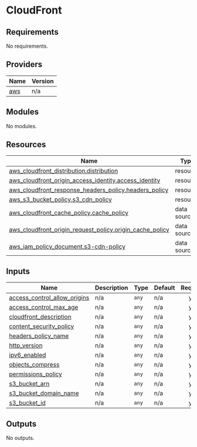 # CloudFront

<!-- BEGINNING OF PRE-COMMIT-TERRAFORM DOCS HOOK -->
## Requirements

No requirements.

## Providers

| Name | Version |
|------|---------|
| <a name="provider_aws"></a> [aws](#provider\_aws) | n/a |

## Modules

No modules.

## Resources

| Name | Type |
|------|------|
| [aws_cloudfront_distribution.distribution](https://registry.terraform.io/providers/hashicorp/aws/latest/docs/resources/cloudfront_distribution) | resource |
| [aws_cloudfront_origin_access_identity.access_identity](https://registry.terraform.io/providers/hashicorp/aws/latest/docs/resources/cloudfront_origin_access_identity) | resource |
| [aws_cloudfront_response_headers_policy.headers_policy](https://registry.terraform.io/providers/hashicorp/aws/latest/docs/resources/cloudfront_response_headers_policy) | resource |
| [aws_s3_bucket_policy.s3_cdn_policy](https://registry.terraform.io/providers/hashicorp/aws/latest/docs/resources/s3_bucket_policy) | resource |
| [aws_cloudfront_cache_policy.cache_policy](https://registry.terraform.io/providers/hashicorp/aws/latest/docs/data-sources/cloudfront_cache_policy) | data source |
| [aws_cloudfront_origin_request_policy.origin_cache_policy](https://registry.terraform.io/providers/hashicorp/aws/latest/docs/data-sources/cloudfront_origin_request_policy) | data source |
| [aws_iam_policy_document.s3-cdn-policy](https://registry.terraform.io/providers/hashicorp/aws/latest/docs/data-sources/iam_policy_document) | data source |

## Inputs

| Name | Description | Type | Default | Required |
|------|-------------|------|---------|:--------:|
| <a name="input_access_control_allow_origins"></a> [access\_control\_allow\_origins](#input\_access\_control\_allow\_origins) | n/a | `any` | n/a | yes |
| <a name="input_access_control_max_age"></a> [access\_control\_max\_age](#input\_access\_control\_max\_age) | n/a | `any` | n/a | yes |
| <a name="input_cloudfront_description"></a> [cloudfront\_description](#input\_cloudfront\_description) | n/a | `any` | n/a | yes |
| <a name="input_content_security_policy"></a> [content\_security\_policy](#input\_content\_security\_policy) | n/a | `any` | n/a | yes |
| <a name="input_headers_policy_name"></a> [headers\_policy\_name](#input\_headers\_policy\_name) | n/a | `any` | n/a | yes |
| <a name="input_http_version"></a> [http\_version](#input\_http\_version) | n/a | `any` | n/a | yes |
| <a name="input_ipv6_enabled"></a> [ipv6\_enabled](#input\_ipv6\_enabled) | n/a | `any` | n/a | yes |
| <a name="input_objects_compress"></a> [objects\_compress](#input\_objects\_compress) | n/a | `any` | n/a | yes |
| <a name="input_permissions_policy"></a> [permissions\_policy](#input\_permissions\_policy) | n/a | `any` | n/a | yes |
| <a name="input_s3_bucket_arn"></a> [s3\_bucket\_arn](#input\_s3\_bucket\_arn) | n/a | `any` | n/a | yes |
| <a name="input_s3_bucket_domain_name"></a> [s3\_bucket\_domain\_name](#input\_s3\_bucket\_domain\_name) | n/a | `any` | n/a | yes |
| <a name="input_s3_bucket_id"></a> [s3\_bucket\_id](#input\_s3\_bucket\_id) | n/a | `any` | n/a | yes |

## Outputs

No outputs.
<!-- END OF PRE-COMMIT-TERRAFORM DOCS HOOK -->
